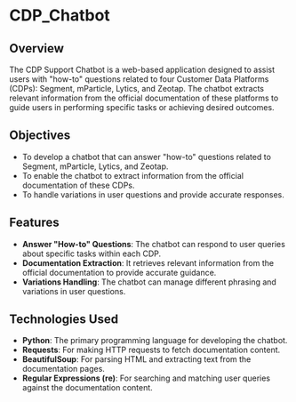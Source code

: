# CDP_Chatbot

## Overview
The CDP Support Chatbot is a web-based application designed to assist users with "how-to" questions related to four Customer Data Platforms (CDPs): Segment, mParticle, Lytics, and Zeotap. The chatbot extracts relevant information from the official documentation of these platforms to guide users in performing specific tasks or achieving desired outcomes.

## Objectives
- To develop a chatbot that can answer "how-to" questions related to Segment, mParticle, Lytics, and Zeotap.
- To enable the chatbot to extract information from the official documentation of these CDPs.
- To handle variations in user questions and provide accurate responses.

## Features
- **Answer "How-to" Questions**: The chatbot can respond to user queries about specific tasks within each CDP.
- **Documentation Extraction**: It retrieves relevant information from the official documentation to provide accurate guidance.
- **Variations Handling**: The chatbot can manage different phrasing and variations in user questions.

## Technologies Used
- **Python**: The primary programming language for developing the chatbot.
- **Requests**: For making HTTP requests to fetch documentation content.
- **BeautifulSoup**: For parsing HTML and extracting text from the documentation pages.
- **Regular Expressions (re)**: For searching and matching user queries against the documentation content.
